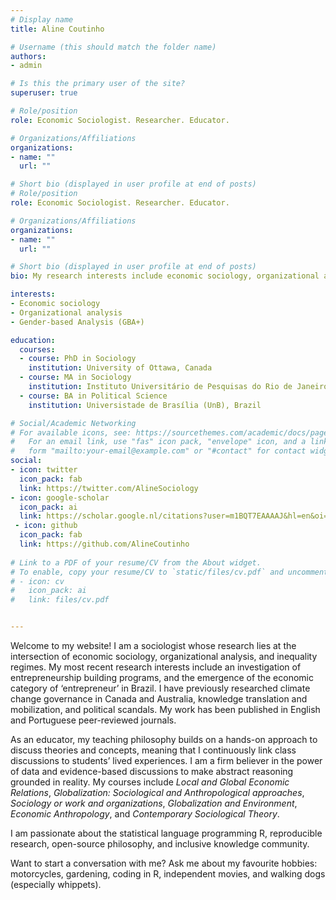 ```yaml
---
# Display name
title: Aline Coutinho

# Username (this should match the folder name)
authors:
- admin

# Is this the primary user of the site?
superuser: true

# Role/position
role: Economic Sociologist. Researcher. Educator.

# Organizations/Affiliations
organizations:
- name: ""
  url: ""

# Short bio (displayed in user profile at end of posts)
# Role/position
role: Economic Sociologist. Researcher. Educator.

# Organizations/Affiliations
organizations:
- name: ""
  url: ""

# Short bio (displayed in user profile at end of posts)
bio: My research interests include economic sociology, organizational analysis, and inequality regimes.

interests:
- Economic sociology
- Organizational analysis
- Gender-based Analysis (GBA+)

education:
  courses:
  - course: PhD in Sociology
    institution: University of Ottawa, Canada
  - course: MA in Sociology
    institution: Instituto Universitário de Pesquisas do Rio de Janeiro (IUPERJ), Brazil
  - course: BA in Political Science
    institution: Universistade de Brasília (UnB), Brazil

# Social/Academic Networking
# For available icons, see: https://sourcethemes.com/academic/docs/page-builder/#icons
#   For an email link, use "fas" icon pack, "envelope" icon, and a link in the
#   form "mailto:your-email@example.com" or "#contact" for contact widget.
social:
- icon: twitter
  icon_pack: fab
  link: https://twitter.com/AlineSociology
- icon: google-scholar
  icon_pack: ai
  link: https://scholar.google.nl/citations?user=m1BQT7EAAAAJ&hl=en&oi=ao
 - icon: github
  icon_pack: fab
  link: https://github.com/AlineCoutinho
  
# Link to a PDF of your resume/CV from the About widget.
# To enable, copy your resume/CV to `static/files/cv.pdf` and uncomment the lines below.
# - icon: cv
#   icon_pack: ai
#   link: files/cv.pdf


---
```


Welcome to my website! I am a sociologist whose research lies at the intersection of economic sociology, organizational analysis, and inequality regimes. My most recent
research interests include an investigation of entrepreneurship building programs, and the emergence of the economic category of ‘entrepreneur’ in Brazil. I have
previously researched climate change governance in Canada and Australia, knowledge translation and mobilization, and political scandals. My work has been published in 
English and Portuguese peer-reviewed journals.

As an educator, my teaching philosophy builds on a hands-on approach to discuss theories and concepts, meaning that I continuously link class discussions to students’ 
lived experiences. I am a firm believer in the power of data and evidence-based discussions to make abstract reasoning grounded in reality. My courses include *Local and
Global Economic Relations*, *Globalization: Sociological and Anthropological approaches*, *Sociology or work and organizations*, *Globalization and Environment*, *Economic
Anthropology*, and *Contemporary Sociological Theory*.

I am passionate about the statistical language programming R, reproducible research, open-source philosophy, and inclusive knowledge community.

Want to start a conversation with me? Ask me about my favourite hobbies: motorcycles, gardening, coding in R, independent movies, and walking dogs (especially whippets).

